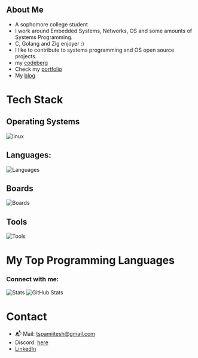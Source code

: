 ## About Me
- A sophomore college student 
- I work around Embedded Systems, Networks, OS and some amounts of Systems Programming.
- C, Golang and Zig enjoyer :)
- I like to contribute to systems programming and OS open source projects.
- my [codeberg](https://codeberg.org/embeddingbits)
- Check my [portfolio](https://embeddingbits.is-a.dev/)
- My [blog](https://embeddingbits.is-a.dev/blog)

# Tech Stack
## Operating Systems
![linux](https://skillicons.dev/icons?i=linux,arch,apple,debian,ubuntu,nix)

## Languages: 
![Languages](https://skillicons.dev/icons?i=c,cpp,go,zig,py,java,javascript,bash,html,css,react,tailwind,mysql)
## Boards
![Boards](https://skillicons.dev/icons?i=raspberrypi,arduino)

## Tools
![Tools](https://skillicons.dev/icons?i=git,github,gcp,docker,aws,obsidian,neovim,vim,autocad,cloudflare)


# My Top Programming Languages

<h3 align="left">Connect with me:</h3>
<p align="left">
</p>

![Stats](http://github-profile-summary-cards.vercel.app/api/cards/stats?username=embeddingbits&theme=gruvbox)   ![GitHub Stats](https://github-readme-stats.vercel.app/api/top-langs/?username=embeddingbits&theme=gruvbox&show_icons=true&layout=compact)



# Contact
- 📬 Mail: tspamiitesh@gmail.com
- Discord: [here](https://discordapp.com/users/1312819280018018374)
- [LinkedIn](https://www.linkedin.com/in/amiitesh-pradeep-kumar-582bb831a/)
